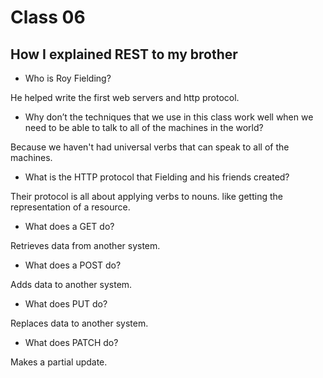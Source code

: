 # Class 06

## How I explained REST to my brother

- Who is Roy Fielding?

He helped write the first web servers and http protocol.

- Why don’t the techniques that we use in this class work well when we need to be able to talk to all of the machines in the world?

Because we haven't had universal verbs that can speak to all of the machines. 

- What is the HTTP protocol that Fielding and his friends created?

Their protocol is all about applying verbs to nouns. like getting the representation of a resource.

- What does a GET do?

Retrieves data from another system.

- What does a POST do?

Adds data to another system.

- What does PUT do?

Replaces data to another system.

- What does PATCH do?

Makes a partial update.
